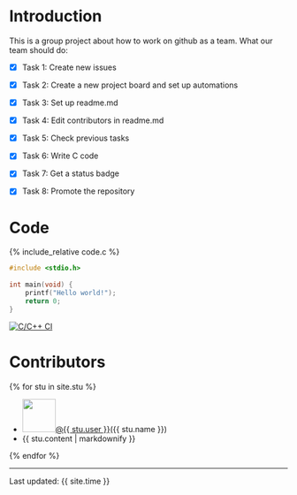 # Introduction
This is a group project about how to work on github as a team.
What our team should do:
- [x] Task 1: Create new issues
- [x] Task 2: Create a new project board and set up automations
- [x] Task 3: Set up readme.md
- [x] Task 4: Edit contributors in readme.md
- [x] Task 5: Check previous tasks
- [x] Task 6: Write C code
- [x] Task 7: Get a status badge
- [x] Task 8: Promote the repository


# Code
{% include_relative code.c %}

```c
#include <stdio.h>
 
int main(void) {
	printf("Hello world!");
	return 0;
}
```
[![C/C++ CI](https://github.com/csci3251-2021/project-team-p/actions/workflows/main.yml/badge.svg)](https://github.com/csci3251-2021/project-team-p/actions/workflows/main.yml)


# Contributors
{% for stu in site.stu %}

  - <img src="{{ stu.image }}" width="60" height="60" /><a href="https://github.com/{{ stu.user }}">@{{ stu.user }}</a>({{ stu.name }})
  - {{ stu.content | markdownify }}

{% endfor %}


---
Last updated: {{ site.time }}

